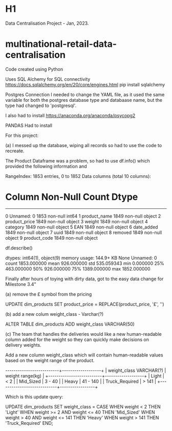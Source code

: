 # H1
Data Centralisation Project - Jan, 2023.


# multinational-retail-data-centralisation


Code created using Python 

Uses SQL Alchemy for SQL connectivity
https://docs.sqlalchemy.org/en/20/core/engines.html
pip install sqlalchemy


Postgres Connection
I needed to change the YAML file, as it used the same variable for both the postgres database type and databaase name, but the type had changed to 'postgresql'.  

I also had to install <conda install psycopg2>
https://anaconda.org/anaconda/psycopg2


PANDAS
Had to install <conda install pandas>

For this project:

(a) I messed up the database, wiping all records so had to use the code to recreate. 


The Product Dataframe was a problem, so had to use df.info() which provided the following information and


RangeIndex: 1853 entries, 0 to 1852
Data columns (total 10 columns):
 #   Column         Non-Null Count  Dtype 
---  ------         --------------  ----- 
 0   Unnamed: 0     1853 non-null   int64 
 1   product_name   1849 non-null   object
 2   product_price  1849 non-null   object
 3   weight         1849 non-null   object
 4   category       1849 non-null   object
 5   EAN            1849 non-null   object
 6   date_added     1849 non-null   object
 7   uuid           1849 non-null   object
 8   removed        1849 non-null   object
 9   product_code   1849 non-null   object


 df.describe()

 dtypes: int64(1), object(9)
memory usage: 144.9+ KB
None
        Unnamed: 0
count  1853.000000
mean    926.000000
std     535.059343
min       0.000000
25%     463.000000
50%     926.000000
75%    1389.000000
max    1852.000000

Finally after hours of toying with dirty data, got to the easy data change for Milestone 3.4"

(a) remove the £ symbol from the pricing

UPDATE dim_products
SET product_price = REPLACE(product_price, '£', '')

(b) add a new colum weight_class - Varchar(?)

ALTER TABLE dim_products
ADD weight_class VARCHAR(50)

(c) 
The team that handles the deliveries would like a new human-readable column added for the weight so they can quickly make decisions on delivery weights.

Add a new column weight_class which will contain human-readable values based on the weight range of the product.

--------------------------+-------------------+
| weight_class VARCHAR(?)  | weight range(kg)  |
+--------------------------+-------------------+
| Light                    | < 2               |
| Mid_Sized                | 3 - 40            |
| Heavy                    | 41 - 140          |
| Truck_Required           | > 141             |
+----------------------------+-----------------+

Which is this update query:

UPDATE dim_products
SET weight_class = 
  CASE
    WHEN weight < 2 THEN 'Light'
    WHEN weight >= 2 AND weight <= 40 THEN 'Mid_Sized'
    WHEN weight > 40 AND weight <= 141 THEN 'Heavy'
    WHEN weight > 141 THEN 'Truck_Required'
  END;

  
